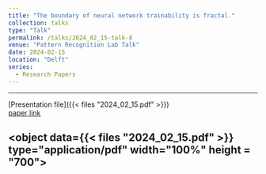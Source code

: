 ```yaml
---
title: "The boundary of neural network trainability is fractal."
collection: talks
type: "Talk"
permalink: /talks/2024_02_15-talk-8
venue: "Pattern Recognition Lab Talk"
date: 2024-02-15
location: "Delft"
series:
  - Research Papers
---
```


---
[Presentation file]({{< files "2024_02_15.pdf" >}}) <br />
[paper link](https://arxiv.org/pdf/2402.06184.pdf)


<object data={{< files "2024_02_15.pdf" >}} type="application/pdf" width="100%" height = "700"> 
</object>
---